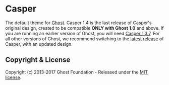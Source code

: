 # Casper

The default theme for [Ghost](http://github.com/tryghost/ghost/). Casper 1.4 is the last release of Casper's original design, created to be compatible **ONLY with Ghost 1.0** and above. If you are running an earlier version of Ghost, you will need [Casper 1.3.7](https://github.com/TryGhost/Casper/releases/tag/1.3.7). For all other versions of Ghost, we recommend switching to the [latest release](https://github.com/TryGhost/Casper/releases) of Casper, with an updated design.

## Copyright & License

Copyright (c) 2013-2017 Ghost Foundation - Released under the [MIT license](LICENSE).
